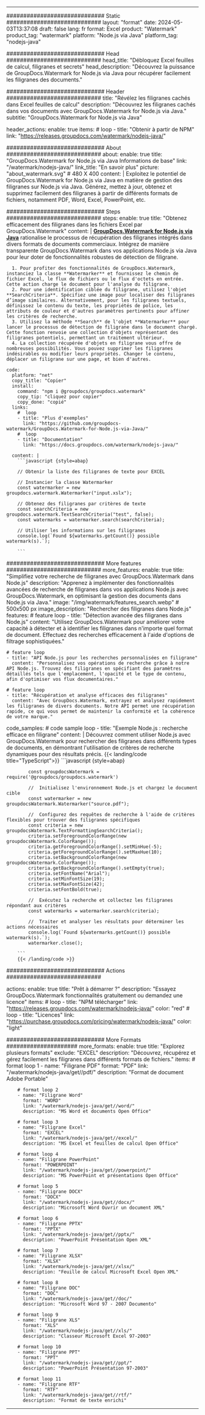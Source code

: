 
---
############################# Static ############################
layout: "format"
date:  2024-05-03T13:37:08
draft: false
lang: fr
format: Excel
product: "Watermark"
product_tag: "watermark"
platform: "Node.js via Java"
platform_tag: "nodejs-java"

############################# Head ############################
head_title: "Débloquez Excel feuilles de calcul, filigranes et secrets"
head_description: "Découvrez la puissance de GroupDocs.Watermark for Node.js via Java pour récupérer facilement les filigranes des documents."

############################# Header ############################
title: "Révélez les filigranes cachés dans Excel feuilles de calcul" 
description: "Découvrez les filigranes cachés dans vos documents avec GroupDocs.Watermark for Node.js via Java."
subtitle: "GroupDocs.Watermark for Node.js via Java" 

header_actions:
  enable: true
  items:
    #  loop
    - title: "Obtenir à partir de NPM"
      link: "https://releases.groupdocs.com/watermark/nodejs-java/"
      
############################# About ############################
about:
    enable: true
    title: "GroupDocs.Watermark for Node.js via Java Informations de base"
    link: "/watermark/nodejs-java/"
    link_title: "En savoir plus"
    picture: "about_watermark.svg" # 480 X 400
    content: |
       Exploitez le potentiel de GroupDocs.Watermark for Node.js via Java en matière de gestion des filigranes sur Node.js via Java. Générez, mettez à jour, obtenez et supprimez facilement des filigranes à partir de différents formats de fichiers, notamment PDF, Word, Excel, PowerPoint, etc.

############################# Steps ############################
steps:
    enable: true
    title: "Obtenez efficacement des filigranes dans les fichiers Excel par GroupDocs.Watermark"
    content: |
      **[GroupDocs.Watermark for Node.js via Java](https://products.groupdocs.com/watermark/nodejs-java/)** rationalise le processus de récupération des filigranes intégrés dans divers formats de documents commerciaux. Intégrez de manière transparente GroupDocs.Watermark dans vos applications Node.js via Java pour leur doter de fonctionnalités robustes de détection de filigrane.
      
      1. Pour profiter des fonctionnalités de GroupDocs.Watermark, instanciez la classe **Watermarker** et fournissez le chemin de fichier Excel, le flux de fichiers ou le flux d'octets en entrée. Cette action charge le document pour l'analyse du filigrane.
      2. Pour une identification ciblée du filigrane, utilisez l'objet **SearchCriteria**. Spécifiez une image pour localiser des filigranes d’image similaires. Alternativement, pour les filigranes textuels, définissez le contenu du texte, les propriétés de police, les attributs de couleur et d'autres paramètres pertinents pour affiner les critères de recherche.
      3. Utilisez la méthode **Search** de l'objet **Watermarker** pour lancer le processus de détection de filigrane dans le document chargé. Cette fonction renvoie une collection d'objets représentant des filigranes potentiels, permettant un traitement ultérieur.
      4. La collection récupérée d'objets en filigrane vous offre de nombreuses possibilités. Vous pouvez supprimer les filigranes indésirables ou modifier leurs propriétés. Changer le contenu, déplacer un filigrane sur une page, et bien d'autres.
   
    code:
      platform: "net"
      copy_title: "Copier"
      install:
        command: "npm i @groupdocs/groupdocs.watermark"
        copy_tip: "cliquez pour copier"
        copy_done: "copié"
      links:
        #  loop
        - title: "Plus d'exemples"
          link: "https://github.com/groupdocs-watermark/GroupDocs.Watermark-for-Node.js-via-Java/"
        #  loop
        - title: "Documentation"
          link: "https://docs.groupdocs.com/watermark/nodejs-java/"
          
      content: |
        ```javascript {style=abap}

        // Obtenir la liste des filigranes de texte pour EXCEL

        // Instancier la classe Watermarker
        const watermarker = new groupdocs.watermark.Watermarker("input.xslx");
        
        // Obtenez des filigranes par critères de texte
        const searchCriteria = new groupdocs.watermark.TextSearchCriteria("test", false);
        const watermarks = watermarker.search(searchCriteria);

        // Utiliser les informations sur les filigranes
        console.log(`Found ${watermarks.getCount()} possible watermark(s).`);
        
        ```            

############################# More features ############################
more_features:
  enable: true
  title: "Simplifiez votre recherche de filigranes avec GroupDocs.Watermark dans Node.js"
  description: "Apprenez à implémenter des fonctionnalités avancées de recherche de filigranes dans vos applications Node.js avec GroupDocs.Watermark, en optimisant la gestion des documents dans Node.js via Java."
  image: "/img/watermark/features_search.webp" # 500x500 px
  image_description: "Rechercher des filigranes dans Node.js"
  features:
    # feature loop
    - title: "Détection avancée des filigranes dans Node.js"
      content: "Utilisez GroupDocs.Watermark pour améliorer votre capacité à détecter et à identifier les filigranes dans n'importe quel format de document. Effectuez des recherches efficacement à l'aide d'options de filtrage sophistiquées."

    # feature loop
    - title: "API Node.js pour les recherches personnalisées en filigrane"
      content: "Personnalisez vos opérations de recherche grâce à notre API Node.js. Trouvez des filigranes en spécifiant des paramètres détaillés tels que l'emplacement, l'opacité et le type de contenu, afin d'optimiser vos flux documentaires."

    # feature loop
    - title: "Récupération et analyse efficaces des filigranes"
      content: "Avec GroupDocs.Watermark, extrayez et analysez rapidement les filigranes de divers documents. Notre API permet une récupération rapide, ce qui vous permet de maintenir la conformité et la cohérence de votre marque."
      
  code_samples:
    # code sample loop
    - title: "Exemple Node.js : recherche efficace en filigrane"
      content: |
        Découvrez comment utiliser Node.js avec GroupDocs.Watermark pour rechercher des filigranes dans différents types de documents, en démontrant l'utilisation de critères de recherche dynamiques pour des résultats précis.
        {{< landing/code title="TypeScript">}}
        ```javascript {style=abap}
        
            const groupdocsWatermark = require('@groupdocs/groupdocs.watermark')

            //  Initialisez l'environnement Node.js et chargez le document cible
            const watermarker = new groupdocsWatermark.Watermarker("source.pdf");

            //  Configurez des requêtes de recherche à l'aide de critères flexibles pour trouver des filigranes spécifiques
            const criteria = new groupdocsWatermark.TextFormattingSearchCriteria();
            criteria.setForegroundColorRange(new groupdocsWatermark.ColorRange());
            criteria.getForegroundColorRange().setMinHue(-5);
            criteria.getForegroundColorRange().setMaxHue(10);
            criteria.setBackgroundColorRange(new groupdocsWatermark.ColorRange());
            criteria.getBackgroundColorRange().setEmpty(true);
            criteria.setFontName("Arial");
            criteria.setMinFontSize(19);
            criteria.setMaxFontSize(42);
            criteria.setFontBold(true);
  
            //  Exécutez la recherche et collectez les filigranes répondant aux critères
            const watermarks = watermarker.search(criteria);

            //  Traiter et analyser les résultats pour déterminer les actions nécessaires
            console.log(`Found ${watermarks.getCount()} possible watermark(s).`);
            watermarker.close();

        ```
        {{< /landing/code >}}


############################# Actions ############################

actions:
  enable: true
  title: "Prêt à démarrer ?"
  description: "Essayez GroupDocs.Watermark fonctionnalités gratuitement ou demandez une licence"
  items:
    #  loop
    - title: "NPM télécharger"
      link: "https://releases.groupdocs.com/watermark/nodejs-java/"
      color: "red"
        #  loop
    - title: "Licences"
      link: "https://purchase.groupdocs.com/pricing/watermark/nodejs-java/"
      color: "light"


############################# More Formats #####################
more_formats:
    enable: true
    title: "Explorez plusieurs formats"
    exclude: "EXCEL"
    description: "Découvrez, récupérez et gérez facilement les filigranes dans différents formats de fichiers."
    items: 
        # format loop 1
        - name: "Filigrane PDF"
          format: "PDF"
          link: "/watermark/nodejs-java/get//pdf/"
          description: "Format de document Adobe Portable"

        # format loop 2
        - name: "Filigrane Word"
          format: "WORD"
          link: "/watermark/nodejs-java/get//word/"
          description: "MS Word et documents Open Office"
          
        # format loop 3
        - name: "Filigrane Excel"
          format: "EXCEL"
          link: "/watermark/nodejs-java/get//excel/"
          description: "MS Excel et feuilles de calcul Open Office"

        # format loop 4
        - name: "Filigrane PowerPoint"
          format: "POWERPOINT"
          link: "/watermark/nodejs-java/get//powerpoint/"
          description: "MS PowerPoint et présentations Open Office"

        # format loop 5
        - name: "Filigrane DOCX"
          format: "DOCX"
          link: "/watermark/nodejs-java/get//docx/"
          description: "Microsoft Word Ouvrir un document XML"
          
        # format loop 6
        - name: "Filigrane PPTX"
          format: "PPTX"
          link: "/watermark/nodejs-java/get//pptx/"
          description: "PowerPoint Présentation Open XML"
          
        # format loop 7
        - name: "Filigrane XLSX"
          format: "XLSX"
          link: "/watermark/nodejs-java/get//xlsx/"
          description: "Feuille de calcul Microsoft Excel Open XML"

        # format loop 8
        - name: "Filigrane DOC"
          format: "DOC"
          link: "/watermark/nodejs-java/get//doc/"
          description: "Microsoft Word 97 - 2007 Documento"

        # format loop 9
        - name: "Filigrane XLS"
          format: "XLS"
          link: "/watermark/nodejs-java/get//xls/"
          description: "Classeur Microsoft Excel 97-2003"

        # format loop 10
        - name: "Filigrane PPT"
          format: "PPT"
          link: "/watermark/nodejs-java/get//ppt/"
          description: "PowerPoint Présentation 97-2003"

        # format loop 11
        - name: "Filigrane RTF"
          format: "RTF"
          link: "/watermark/nodejs-java/get//rtf/"
          description: "Format de texte enrichi"

---